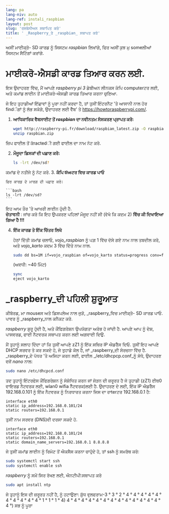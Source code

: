 ```yaml
---
lang: pa
lang-niv: auto
lang-ref: instali_raspbian
layout: post
slug: 'ਰਸਬੇਨੀਅਨ ਸਥਾਪਿਤ ਕਰੋ'
title: ' _Raspberry_ਤੇ _raspbian_ ਸਥਾਪਤ ਕਰੋ'
---
```


ਅਸੀਂ ਮਾਈਕ੍ਰੋ- SD ਕਾਰਡ ਨੂੰ ਸਿਸਟਮ _raspbian_ ਲਿਖਾਂਗੇ, ਫਿਰ ਅਸੀਂ ਕੁਝ ਮੁ someਲੀਆਂ ਸਿਸਟਮ ਸੈਟਿੰਗਾਂ ਕਰਾਂਗੇ. 


# ਮਾਈਕਰੋ-ਐਸਡੀ ਕਾਰਡ ਤਿਆਰ ਕਰਨ ਲਈ.

ਇਸ ਉਦਾਹਰਣ ਵਿੱਚ, ਮੈਂ ਆਪਣੇ _raspberry pi 3_ ਡੇਬੀਅਨ ਲੀਨਕਸ ਕੰਪਿ computerਟਰ ਲਈ, ਅਤੇ ਕਮਾਂਡ ਲਾਈਨ ਤੋਂ ਮਾਈਕਰੋ-ਐਸਡੀ ਕਾਰਡ ਤਿਆਰ ਕਰਨਾ ਚੁਣਿਆ.

ਜੇ ਇਹ ਤੁਹਾਡੀਆਂ ਇੱਛਾਵਾਂ ਨੂੰ ਪੂਰਾ ਨਹੀਂ ਕਰਦਾ ਹੈ, ਤਾਂ ਤੁਸੀਂ ਇੰਟਰਨੈਟ 'ਤੇ ਆਸਾਨੀ ਨਾਲ ਹੋਰ findੰਗਾਂ ਨੂੰ ਲੱਭ ਸਕੋਗੇ, ਉਦਾਹਰਣ ਲਈ ਵੈੱਬ' ਤੇ <https://howtoraspberrypi.com/>.

 1. **ਆਧਿਕਾਰਿਕ ਵੈਬਸਾਈਟ ਤੋਂ _raspbian_ ਦਾ ਨਵੀਨਤਮ ਸੰਸਕਰਣ ਪ੍ਰਾਪਤ ਕਰੋ:**



    ```bash
    wget http://raspberry-pi.fr/download/raspbian_latest.zip -O raspbian.zip
    unzip raspbian.zip
    ```
ਜ਼ਿਪ ਫਾਈਲ ਤੋਂ ਕੱractedੀ ਗਈ ਫਾਈਲ ਦਾ ਨਾਮ ਨੋਟ ਕਰੋ.
    
 2. **ਮੌਜੂਦਾ ਡਿਸਕਾਂ ਦੀ ਪਛਾਣ ਕਰੋ:**


    
    ```bash
    ls -lrt /dev/sd?
    ```
ਕਮਾਂਡ ਦੇ ਨਤੀਜੇ ਨੂੰ ਨੋਟ ਕਰੋ.
3. **ਕੰਪਿ theਟਰ ਵਿਚ ਕਾਰਡ ਪਾਓ**
    
    ਫਿਰ ਕਾਰਡ ਦੇ ਮਾਰਗ ਦੀ ਪਛਾਣ ਕਰੋ:
    
    ```bash
    ls -lrt /dev/sd?
    ```
ਇਹ ਆਮ ਤੌਰ 'ਤੇ ਆਖਰੀ ਲਾਈਨ ਹੁੰਦੀ ਹੈ.  
    **ਚੇਤਾਵਨੀ** : ਜਾਂਚ ਕਰੋ ਕਿ ਇਹ ਉਪਕਰਣ ਪਹਿਲਾਂ ਮੌਜੂਦ ਨਹੀਂ ਸੀ \(ਵੇਖੋ ਕਿ ਕਦਮ 2\) **ਵਿੱਚ ਕੀ ਦਿਖਾਇਆ ਗਿਆ ਹੈ !!!**

 4. **ਇੱਕ ਕਾਰਡ ਤੇ ਇੱਕ ਚਿੱਤਰ ਲਿਖੋ**



    ਹੇਠਾਂ ਦਿੱਤੀ ਕਮਾਂਡ ਚਲਾਓ, _vojo\_raspbian_ ਨੂੰ ਪਗ਼ 1 ਵਿੱਚ ਦੱਸੇ ਗਏ ਨਾਮ ਨਾਲ ਤਬਦੀਲ ਕਰੋ, ਅਤੇ _vojo\_karto_ ਕਦਮ 3 ਵਿੱਚ ਦਿੱਤੇ ਨਾਮ ਨਾਲ.
    
    ```bash
    sudo dd bs=1M if=vojo_raspbian of=vojo_karto status=progress conv=fsync
    ```
    (ਅਵਧੀ: ~40 ਮਿੰਟ)
    
    ```bash
    sync
    eject vojo_karto
    ``` 


#  _raspberry_ਦੀ ਪਹਿਲੀ ਸ਼ੁਰੂਆਤ
ਕੀਬੋਰਡ, ਮਾ mouseਸ ਅਤੇ ਡਿਸਪਲੇਅ ਨਾਲ ਜੁੜੋ, _raspberry_ਵਿਚ ਮਾਈਕ੍ਰੋ- SD ਕਾਰਡ ਪਾਓ.  
ਪਾਵਰ ਨੂੰ _raspberry_ਨਾਲ ਕਨੈਕਟ ਕਰੋ.

 _raspberry_ ਸ਼ੁਰੂ ਹੁੰਦੀ ਹੈ, ਅਤੇ ਕੌਂਫਿਗਰੇਸ਼ਨ ਉਪਯੋਗਤਾ ਅਰੰਭ ਹੋ ਜਾਂਦੀ ਹੈ. ਆਪਣੇ ਆਪ ਨੂੰ ਦੇਸ਼, ਪਾਸਵਰਡ, ਫਾਈ ਨੈਟਵਰਕ ਸਥਾਪਤ ਕਰਨ ਲਈ ਅਗਵਾਈ ਦਿਉ.

ਮੈਂ ਤੁਹਾਨੂੰ ਸਲਾਹ ਦਿੰਦਾ ਹਾਂ ਕਿ ਤੁਸੀਂ ਆਪਣੇ zZ1 ਨੂੰ ਇੱਕ ਸਥਿਰ IP ਐਡਰੈੱਸ ਦਿਓ. ਤੁਸੀਂ ਇਹ ਆਪਣੇ DHCP ਸਰਵਰ ਤੇ ਕਰ ਸਕਦੇ ਹੋ, ਜੇ ਤੁਹਾਡੇ ਕੋਲ ਹੈ, ਜਾਂ _raspberry_ਦੀ ਸੰਰਚਨਾ ਵਿੱਚ ਹੈ.  
 _raspberry_ਦੇ ਪੱਧਰ 'ਤੇ ਅਜਿਹਾ ਕਰਨ ਲਈ, ਫਾਈਲ _/etc/dhcpcp.conf_ਨੂੰ ਸੋਧੋ, ਉਦਾਹਰਣ ਵਜੋਂ _nano_ ਨਾਲ:

```bash
sudo nano /etc/dhcpcd.conf
```

ਤਦ ਤੁਹਾਨੂੰ ਇੰਟਰਫੇਸ ਕੌਂਫਿਗਰੇਸ਼ਨ ਨੂੰ ਸੰਸ਼ੋਧਿਤ ਕਰਨ ਜਾਂ ਜੋੜਨ ਦੀ ਜ਼ਰੂਰਤ ਹੈ ਜੋ ਤੁਹਾਡੀ (zZ1) ਈਥ0 ਵਾਇਰਡ ਨੈਟਵਰਕ ਲਈ, wlan0 wifia ਨੈੱਟਵਰਕ)ਲਈ ਹੈ. ਉਦਾਹਰਣ ਦੇ ਲਈ, ਇੱਕ IP ਐਡਰੈੱਸ 192.168.0.101 ਨੂੰ ਇੱਕ ਨੈਟਵਰਕ ਨੂੰ ਨਿਰਧਾਰਤ ਕਰਨਾ ਜਿਸ ਦਾ ਰਾterਟਰ 192.168.0.1 ਹੈ:

```
interface eth0
static ip_address=192.168.0.101/24
static routers=192.168.0.1
```
ਤੁਸੀਂ ਨਾਮ ਸਰਵਰ (DNS)ਵੀ ਦਰਸਾ ਸਕਦੇ ਹੋ. 

```
interface eth0
static ip_address=192.168.0.101/24
static routers=192.168.0.1
static domain_name_servers=192.168.0.1 8.8.8.8
```
ਜੇ ਤੁਸੀਂ ਕਮਾਂਡ ਲਾਈਨ ਨੂੰ ਰਿਮੋਟ ਤੋਂ ਐਕਸੈਸ ਕਰਨਾ ਚਾਹੁੰਦੇ ਹੋ, ਤਾਂ ssh ਨੂੰ ਸਮਰੱਥ ਕਰੋ:

```bash
sudo systemctl start ssh
sudo systemctl enable ssh
```

 _raspberry_ ਨੂੰ ਸਮੇਂ ਸਿਰ ਰੱਖਣ ਲਈ, ਐਨਟੀਪੀ:ਸਥਾਪਤ ਕਰੋ

```bash
sudo apt install ntp
```

ਜੇ ਤੁਹਾਨੂੰ ਇਸ ਦੀ ਜ਼ਰੂਰਤ ਨਹੀਂ ਹੈ, ਨੂੰ ਹਟਾਉਣਾ:
ਸ਼ੁੱਧ ਵੁਲਫਰਾਮ-3 ° 3 ° 2 ° 4 ° 4 ° 4 ° 4 ° 4 ° 4 ° 4 ° 4 ° 4 ° 4 ° 1 ° 1 ° 1 ° 4) 4 ° 4 ° 4 ° 4 ° 4 ° 4 ° 4 ° 4 ° 4 ° 4 ° 4 ° 4 ° 4 ° 4 °) ਸਭ ਨੂੰ ਪੂਰਾ
